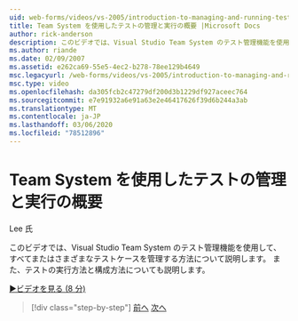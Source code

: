 ```yaml
---
uid: web-forms/videos/vs-2005/introduction-to-managing-and-running-tests-with-team-system
title: Team System を使用したテストの管理と実行の概要 |Microsoft Docs
author: rick-anderson
description: このビデオでは、Visual Studio Team System のテスト管理機能を使用して、すべてまたはさまざまなテストケースを管理する方法について説明します。 また、次のように表示されます...
ms.author: riande
ms.date: 02/09/2007
ms.assetid: e262ca69-55e5-4ec2-b278-78ee129b4649
msc.legacyurl: /web-forms/videos/vs-2005/introduction-to-managing-and-running-tests-with-team-system
msc.type: video
ms.openlocfilehash: da305fcb2c47279df200d3b1229df927aceec764
ms.sourcegitcommit: e7e91932a6e91a63e2e46417626f39d6b244a3ab
ms.translationtype: MT
ms.contentlocale: ja-JP
ms.lasthandoff: 03/06/2020
ms.locfileid: "78512896"
---
```

# <a name="introduction-to-managing-and-running-tests-with-team-system"></a>Team System を使用したテストの管理と実行の概要

Lee 氏

このビデオでは、Visual Studio Team System のテスト管理機能を使用して、すべてまたはさまざまなテストケースを管理する方法について説明します。 また、テストの実行方法と構成方法についても説明します。

[&#9654;ビデオを見る (8 分)](https://channel9.msdn.com/Blogs/ASP-NET-Site-Videos/introduction-to-managing-and-running-tests-with-team-system)

> [!div class="step-by-step"]
> [前へ](introduction-to-manual-testing-with-team-system.md)
> [次へ](measuring-the-business-value-of-ajax.md)
